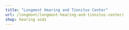 ```yaml
---
title: "Longmont Hearing and Tinnitus Center"
url: /longmont/longmont-hearing-and-tinnitus-center/
shop: hearing aids
---
```

